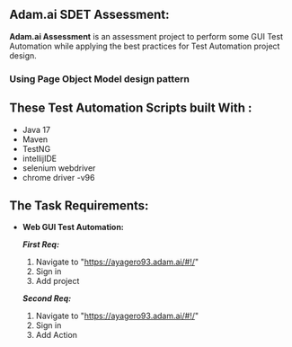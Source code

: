 Adam.ai SDET Assessment:
------------------------------
**Adam.ai Assessment** is an assessment project to perform some GUI Test Automation while applying the best practices for Test Automation project design.

### Using Page Object Model design pattern

## These Test Automation Scripts built With :

* Java 17
* Maven
* TestNG
* intellijIDE
* selenium webdriver
* chrome driver -v96

## The Task Requirements:


* **Web GUI Test Automation:**

    ***First Req:***

    1. Navigate to "https://ayagero93.adam.ai/#!/" 
    2. Sign in   
    3. Add project


    ***Second Req:***

    1. Navigate to "https://ayagero93.adam.ai/#!/" 
    2. Sign in 
    3. Add Action 
 


  
